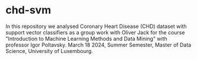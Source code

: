 # chd-svm
In this repository we analysed Coronary Heart Disease (CHD) dataset with support vector classifiers as a group work with Oliver Jack for the course "Introduction to Machine Learning Methods and Data Mining" with professor Igor Poltavsky.
March 18 2024, Summer Semester, Master of Data Science, University of Luxembourg.
